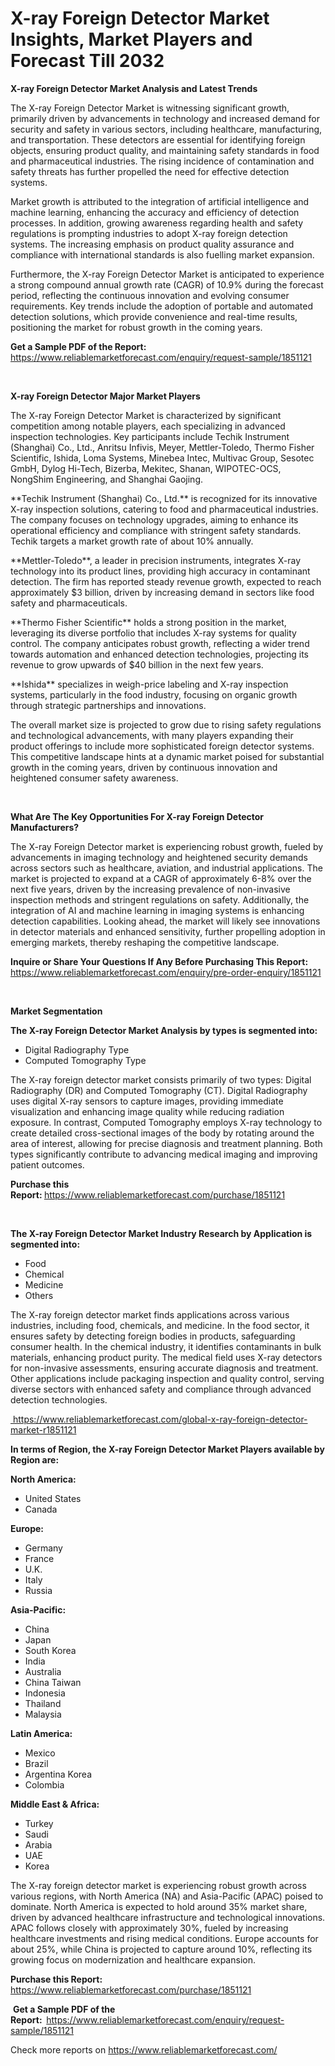 <p><h1>X-ray Foreign Detector Market Insights, Market Players and Forecast Till 2032</h1></p><p><strong>X-ray Foreign Detector Market Analysis and Latest Trends</strong></p>
<p><p>The X-ray Foreign Detector Market is witnessing significant growth, primarily driven by advancements in technology and increased demand for security and safety in various sectors, including healthcare, manufacturing, and transportation. These detectors are essential for identifying foreign objects, ensuring product quality, and maintaining safety standards in food and pharmaceutical industries. The rising incidence of contamination and safety threats has further propelled the need for effective detection systems.</p><p>Market growth is attributed to the integration of artificial intelligence and machine learning, enhancing the accuracy and efficiency of detection processes. In addition, growing awareness regarding health and safety regulations is prompting industries to adopt X-ray foreign detection systems. The increasing emphasis on product quality assurance and compliance with international standards is also fuelling market expansion.</p><p>Furthermore, the X-ray Foreign Detector Market is anticipated to experience a strong compound annual growth rate (CAGR) of 10.9% during the forecast period, reflecting the continuous innovation and evolving consumer requirements. Key trends include the adoption of portable and automated detection solutions, which provide convenience and real-time results, positioning the market for robust growth in the coming years.</p></p>
<p><strong>Get a Sample PDF of the Report:&nbsp;</strong> <a href="https://www.reliablemarketforecast.com/enquiry/request-sample/1851121?utm_campaign=2320&utm_medium=2&utm_source=Github&utm_content=ia&utm_term=26032025&utm_id=x-ray-foreign-detector">https://www.reliablemarketforecast.com/enquiry/request-sample/1851121</a></p>
<p>&nbsp;</p>
<p><strong>X-ray Foreign Detector Major Market Players</strong></p>
<p><p>The X-ray Foreign Detector Market is characterized by significant competition among notable players, each specializing in advanced inspection technologies. Key participants include Techik Instrument (Shanghai) Co., Ltd., Anritsu Infivis, Meyer, Mettler-Toledo, Thermo Fisher Scientific, Ishida, Loma Systems, Minebea Intec, Multivac Group, Sesotec GmbH, Dylog Hi-Tech, Bizerba, Mekitec, Shanan, WIPOTEC-OCS, NongShim Engineering, and Shanghai Gaojing.</p><p>**Techik Instrument (Shanghai) Co., Ltd.** is recognized for its innovative X-ray inspection solutions, catering to food and pharmaceutical industries. The company focuses on technology upgrades, aiming to enhance its operational efficiency and compliance with stringent safety standards. Techik targets a market growth rate of about 10% annually.</p><p>**Mettler-Toledo**, a leader in precision instruments, integrates X-ray technology into its product lines, providing high accuracy in contaminant detection. The firm has reported steady revenue growth, expected to reach approximately $3 billion, driven by increasing demand in sectors like food safety and pharmaceuticals.</p><p>**Thermo Fisher Scientific** holds a strong position in the market, leveraging its diverse portfolio that includes X-ray systems for quality control. The company anticipates robust growth, reflecting a wider trend towards automation and enhanced detection technologies, projecting its revenue to grow upwards of $40 billion in the next few years.</p><p>**Ishida** specializes in weigh-price labeling and X-ray inspection systems, particularly in the food industry, focusing on organic growth through strategic partnerships and innovations. </p><p>The overall market size is projected to grow due to rising safety regulations and technological advancements, with many players expanding their product offerings to include more sophisticated foreign detector systems. This competitive landscape hints at a dynamic market poised for substantial growth in the coming years, driven by continuous innovation and heightened consumer safety awareness.</p></p>
<p>&nbsp;</p>
<p><strong>What Are The Key Opportunities For X-ray Foreign Detector Manufacturers?</strong></p>
<p><p>The X-ray Foreign Detector market is experiencing robust growth, fueled by advancements in imaging technology and heightened security demands across sectors such as healthcare, aviation, and industrial applications. The market is projected to expand at a CAGR of approximately 6-8% over the next five years, driven by the increasing prevalence of non-invasive inspection methods and stringent regulations on safety. Additionally, the integration of AI and machine learning in imaging systems is enhancing detection capabilities. Looking ahead, the market will likely see innovations in detector materials and enhanced sensitivity, further propelling adoption in emerging markets, thereby reshaping the competitive landscape.</p></p>
<p><strong>Inquire or Share Your Questions If Any Before Purchasing This Report:</strong> <a href="https://www.reliablemarketforecast.com/enquiry/pre-order-enquiry/1851121?utm_campaign=2320&utm_medium=2&utm_source=Github&utm_content=ia&utm_term=26032025&utm_id=x-ray-foreign-detector">https://www.reliablemarketforecast.com/enquiry/pre-order-enquiry/1851121</a></p>
<p>&nbsp;</p>
<p><strong>Market Segmentation</strong></p>
<p><strong>The X-ray Foreign Detector Market Analysis by types is segmented into:</strong></p>
<p><ul><li>Digital Radiography Type</li><li>Computed Tomography Type</li></ul></p>
<p><p>The X-ray foreign detector market consists primarily of two types: Digital Radiography (DR) and Computed Tomography (CT). Digital Radiography uses digital X-ray sensors to capture images, providing immediate visualization and enhancing image quality while reducing radiation exposure. In contrast, Computed Tomography employs X-ray technology to create detailed cross-sectional images of the body by rotating around the area of interest, allowing for precise diagnosis and treatment planning. Both types significantly contribute to advancing medical imaging and improving patient outcomes.</p></p>
<p><strong>Purchase this Report:&nbsp;</strong><a href="https://www.reliablemarketforecast.com/purchase/1851121?utm_campaign=2320&utm_medium=2&utm_source=Github&utm_content=ia&utm_term=26032025&utm_id=x-ray-foreign-detector">https://www.reliablemarketforecast.com/purchase/1851121</a></p>
<p>&nbsp;</p>
<p><strong>The X-ray Foreign Detector Market Industry Research by Application is segmented into:</strong></p>
<p><ul><li>Food</li><li>Chemical</li><li>Medicine</li><li>Others</li></ul></p>
<p><p>The X-ray foreign detector market finds applications across various industries, including food, chemicals, and medicine. In the food sector, it ensures safety by detecting foreign bodies in products, safeguarding consumer health. In the chemical industry, it identifies contaminants in bulk materials, enhancing product purity. The medical field uses X-ray detectors for non-invasive assessments, ensuring accurate diagnosis and treatment. Other applications include packaging inspection and quality control, serving diverse sectors with enhanced safety and compliance through advanced detection technologies.</p></p>
<p><a href="https://www.reliablemarketforecast.com/global-x-ray-foreign-detector-market-r1851121?utm_campaign=2320&utm_medium=2&utm_source=Github&utm_content=ia&utm_term=26032025&utm_id=x-ray-foreign-detector">&nbsp;https://www.reliablemarketforecast.com/global-x-ray-foreign-detector-market-r1851121</a></p>
<p><strong>In terms of Region, the X-ray Foreign Detector Market Players available by Region are:</strong></p>
<p>
    <p> <strong> North America: </strong>
        <ul>
            <li>United States</li>
            <li>Canada</li>
        </ul>
        </p> 
    <p> <strong> Europe: </strong>
        <ul>
            <li>Germany</li>
            <li>France</li>
            <li>U.K.</li>
            <li>Italy</li>
            <li>Russia</li>
        </ul>
        </p> 
    <p> <strong> Asia-Pacific: </strong>
        <ul>
            <li>China</li>
            <li>Japan</li>
            <li>South Korea</li>
            <li>India</li>
            <li>Australia</li>
            <li>China Taiwan</li>
            <li>Indonesia</li>
            <li>Thailand</li>
            <li>Malaysia</li>
        </ul>
        </p> 
    <p> <strong> Latin America: </strong>
        <ul>
            <li>Mexico</li>
            <li>Brazil</li>
            <li>Argentina Korea</li>
            <li>Colombia</li>
        </ul>
        </p> 
    <p> <strong> Middle East & Africa: </strong>
        <ul>
            <li>Turkey</li>
            <li>Saudi</li>
            <li>Arabia</li>
            <li>UAE</li>
            <li>Korea</li>
        </ul>
    </p>
    </p>
<p><p>The X-ray foreign detector market is experiencing robust growth across various regions, with North America (NA) and Asia-Pacific (APAC) poised to dominate. North America is expected to hold around 35% market share, driven by advanced healthcare infrastructure and technological innovations. APAC follows closely with approximately 30%, fueled by increasing healthcare investments and rising medical conditions. Europe accounts for about 25%, while China is projected to capture around 10%, reflecting its growing focus on modernization and healthcare expansion.</p></p>
<p><strong>Purchase this Report: </strong><a href="https://www.reliablemarketforecast.com/purchase/1851121?utm_campaign=2320&utm_medium=2&utm_source=Github&utm_content=ia&utm_term=26032025&utm_id=x-ray-foreign-detector">https://www.reliablemarketforecast.com/purchase/1851121</a></p>
<p>&nbsp;<strong>Get a Sample PDF of the Report:&nbsp;&nbsp;</strong><a href="https://www.reliablemarketforecast.com/enquiry/request-sample/1851121?utm_campaign=2320&utm_medium=2&utm_source=Github&utm_content=ia&utm_term=26032025&utm_id=x-ray-foreign-detector">https://www.reliablemarketforecast.com/enquiry/request-sample/1851121</a></p>
<p><strong></strong></p>
<p>Check more reports on <a href="https://www.reliablemarketforecast.com/?utm_campaign=2320&utm_medium=2&utm_source=Github&utm_content=ia&utm_term=26032025&utm_id=x-ray-foreign-detector">https://www.reliablemarketforecast.com/</a></p>